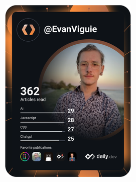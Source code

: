 <a href="https://app.daily.dev/LimbicSystem"><img src="https://github.com/EvanViguie/EvanViguie/blob/main/devcard.svg" width="400" alt="Evan Viguie's Dev Card"/></a>
